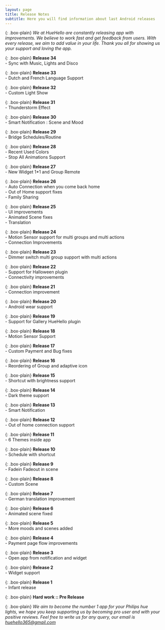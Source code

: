 ```yaml
---
layout: page
title: Release Notes
subtitle: Here you will find information about last Android releases
---
```


{: .box-plain}
*We at HueHello are constantly releasing app with improvements. We believe to work fast and get feedback from users. With every release, we aim to add value in your life. Thank you all for showing us your support and loving the app.*

{: .box-plain}
 **Release 34**<br/> - Sync with Music, Lights and Disco

{: .box-plain}
 **Release 33**<br/> - Dutch and French Language Support

{: .box-plain}
 **Release 32**<br/> - Custom Light Show

{: .box-plain}
 **Release 31**<br/> - Thunderstorm Effect

{: .box-plain}
 **Release 30**<br/> - Smart Notification : Scene and Mood

{: .box-plain}
 **Release 29**<br/> - Bridge Schedules/Routine

{: .box-plain}
 **Release 28**<br/> - Recent Used Colors<br/> - Stop All Animations Support

{: .box-plain}
 **Release 27**<br/> - New Widget 1*1 and Group Remote

{: .box-plain}
 **Release 26**<br/> - Auto Connection when you come back home <br/> - Out of 
 Home support fixes<br/> - Family Sharing

{: .box-plain}
 **Release 25**<br/> - UI improvements<br/> - Animated Scene fixes<br/>- Translation

{: .box-plain}
 **Release 24**<br/> - Motion Sensor support for multi groups and multi actions<br/> - Connection Improvements

{: .box-plain}
 **Release 23**<br/> - Dimmer switch multi group support with multi actions

{: .box-plain}
 **Release 22**<br/> - Support for Halloween plugin<br/> - Connectivity improvements


{: .box-plain}
 **Release 21**<br/> - Connection improvement

{: .box-plain}
 **Release 20**<br/> - Android wear support

 {: .box-plain}
 **Release 19**<br/> - Support for Gallery HueHello plugin

 {: .box-plain}
 **Release 18**<br/> - Motion Sensor Support

 {: .box-plain}
 **Release 17**<br/> - Custom Payment and Bug fixes

{: .box-plain}
 **Release 16**<br/> - Reordering of Group and adaptive icon 

 {: .box-plain}
 **Release 15**<br/> - Shortcut with brightness support

 {: .box-plain}
 **Release 14**<br/> - Dark theme support

 {: .box-plain}
 **Release 13**<br/> - Smart Notification

 {: .box-plain}
 **Release 12**<br/> - Out of home connection support

 {: .box-plain}
 **Release 11**<br/> - 6 Themes inside app

  {: .box-plain}
 **Release 10**<br/> - Schedule with shortcut

  {: .box-plain}
 **Release 9**<br/> - Fadein Fadeout in scene

  {: .box-plain}
 **Release 8**<br/> - Custom Scene

  {: .box-plain}
 **Release 7**<br/> - German translation improvement

  {: .box-plain}
 **Release 6**<br/> - Animated scene fixed

  {: .box-plain}
 **Release 5**<br/> - More moods and scenes added

 {: .box-plain}
 **Release 4**<br/> - Payment page flow improvements

 {: .box-plain}
 **Release 3**<br/> - Open app from notification and widget

 {: .box-plain}
 **Release 2**<br/> - Widget support

{: .box-plain}
**Release 1**<br/> - Infant release

{: .box-plain}
**Hard work :: Pre Release**


{: .box-plain}
*We aim to become the number 1 app for your Philips hue lights, we hope you keep supporting us by becoming pro user and with your positive reviews. Feel free to write us for any query, our email is huehello365@gmail.com*
